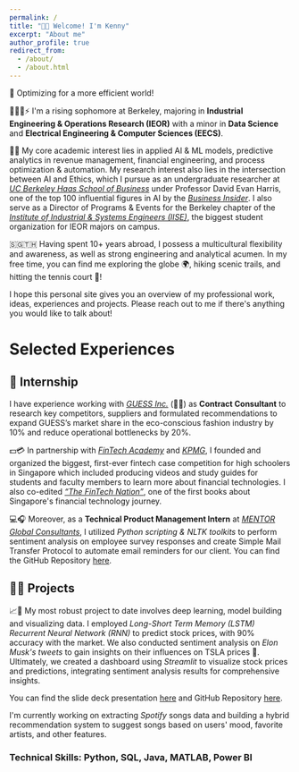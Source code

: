 ```yaml
---
permalink: /
title: "👋🏻 Welcome! I'm Kenny"
excerpt: "About me"
author_profile: true
redirect_from: 
  - /about/
  - /about.html
---
```

🔌 Optimizing for a more efficient world!

👨🏻‍💻⚡ I'm a rising sophomore at Berkeley, majoring in **Industrial Engineering & Operations Research (IEOR)** with a minor in **Data Science** and **Electrical Engineering & Computer Sciences (EECS)**.

🧪🥼 My core academic interest lies in applied AI & ML models, predictive analytics in revenue management, financial engineering, and process optimization & automation. My research interest also lies in the intersection between AI and Ethics, which I pursue as an undergraduate researcher at [*UC Berkeley Haas School of Business*](https://haas.berkeley.edu/) under Professor David Evan Harris, one of the top 100 influential figures in AI by the [*Business Insider*](https://www.businessinsider.com/the-ai-100-2023-the-people-who-make-ai-intelligent-2023-10). I also serve as a Director of Programs & Events for the Berkeley chapter of the [*Institute of Industrial & Systems Engineers (IISE)*](https://iise.berkeley.edu/), the biggest student organization for IEOR majors on campus.

🇸🇬🇹🇭 Having spent 10+ years abroad, I possess a multicultural flexibility and awareness, as well as strong engineering and analytical acumen. In my free time, you can find me exploring the globe 🌍, hiking scenic trails, and hitting the tennis court 🎾!

I hope this personal site gives you an overview of my professional work, ideas, experiences and projects. Please reach out to me if there's anything you would like to talk about!

# Selected Experiences
## 📁 Internship

I have experience working with [*GUESS Inc.*](https://www.guess.com/us/en/home/) (👖👚) as **Contract Consultant** to research key competitors, suppliers and formulated recommendations to expand GUESS’s market share in the eco-conscious fashion industry by 10% and reduce operational bottlenecks by 20%.

💵💳 In partnership with [*FinTech Academy*](https://fin.edu.sg/) and [*KPMG*](https://kpmg.com/xx/en/home.html), I founded and organized the biggest, first-ever fintech case competition for high schoolers in Singapore which included producing videos and study guides for students and faculty members to learn more about financial technologies. I also co-edited [*“The FinTech Nation”*](https://www.fintechnation.io/), one of the first books about Singapore's financial technology journey.

💻🎧 Moreover, as a **Technical Product Management Intern** at [*MENTOR Global Consultants*](https://mentor-gc.com/), I utilized *Python scripting & NLTK toolkits* to perform sentiment analysis on employee survey responses and create Simple Mail Transfer Protocol to automate email reminders for our client. You can find the GitHub Repository [here](https://github.com/kennywong524/Sentiment-Analysis-Radar-chart-demo-for-MENTOR).

## ✍🏻 Projects

📈🤖 My most robust project to date involves deep learning, model building and visualizing data. I employed *Long-Short Term Memory (LSTM) Recurrent Neural Network (RNN)* to predict stock prices, with 90% accuracy with the market. We also conducted sentiment analysis on *Elon Musk's tweets* to gain insights on their influences on TSLA prices 🚙. Ultimately, we created a dashboard using *Streamlit* to visualize stock prices and predictions, integrating sentiment analysis results for comprehensive insights.

You can find the slide deck presentation [here](https://www.linkedin.com/in/pattaraphon-kenny/overlay/projects/950663997/multiple-media-viewer/?profileId=ACoAACRak44BPoSRL-hgunchqiR3_OhqQF8Grmg&treasuryMediaId=1713824399322) and GitHub Repository [here](https://github.com/kennywong524/Stock-Market-Prediction-ML-Project).

I'm currently working on extracting *Spotify* songs data and building a hybrid recommendation system to suggest songs based on users' mood, favorite artists, and other features.

### Technical Skills: Python, SQL, Java, MATLAB, Power BI




